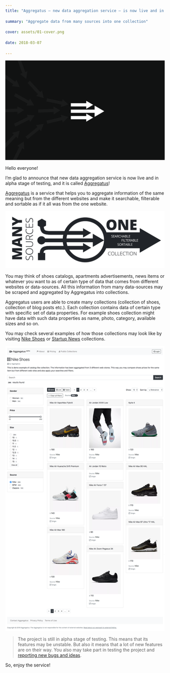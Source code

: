 ```yaml
---
title: "Aggregatus — new data aggregation service — is now live and in alpha"

summary: "Aggregate data from many sources into one collection"

cover: assets/01-cover.png

date: 2018-03-07

---
```


![aggregatus](assets/01-cover.png)

Hello everyone!

I’m glad to announce that new data aggregation service is now live and in alpha stage of testing, and it is called [Aggregatus](https://aggregatus.io/)!

[Aggregatus](https://aggregatus.io/) is a service that helps you to aggregate information of the same meaning but from the different websites and make it searchable, filterable and sortable as if it all was from the one website.

![aggregatus flow](assets/02-flow.jpeg)

You may think of shoes catalogs, apartments advertisements, news items or whatever you want to as of certain type of data that comes from different websites or data-sources. All this information from many data-sources may be scraped and aggregated by Aggregatus into collections.

Aggregatus users are able to create many collections (collection of shoes, collection of blog posts etc.). Each collection contains data of certain type with specific set of data properties. For example shoes collection might have data with such data properties as name, photo, category, available sizes and so on.

You may check several examples of how those collections may look like by visiting [Nike Shoes](https://aggregatus.io/collection/1) or [Startup News](https://aggregatus.io/collection/2) collections.

![aggregatus shoes](assets/03-shoes.png)

> The project is still in alpha stage of testing. This means that its features may be unstable. But also it means that a lot of new features are on their way. You also may take part in testing the project and [reporting new bugs and ideas](https://aggregatus.io/contact).

So, enjoy the service!
